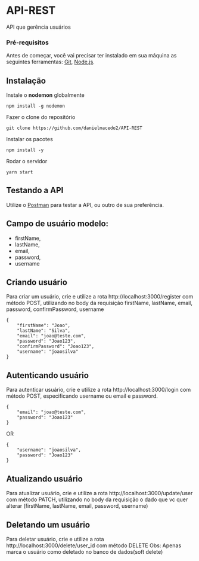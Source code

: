 # API-REST
API que gerência usuários

### Pré-requisitos

Antes de começar, você vai precisar ter instalado em sua máquina as seguintes ferramentas:
[Git](https://git-scm.com), [Node.js](https://nodejs.org/en/).

## Instalação

Instale o **nodemon** globalmente

```
npm install -g nodemon
```

Fazer o clone do repositório

```
git clone https://github.com/danielmacedo2/API-REST
```

Instalar os pacotes

```
npm install -y
```

Rodar o servidor

```
yarn start
```

## Testando a API

Utilize o [Postman](https://www.postman.com/) para testar a API, ou outro de sua preferência.

## Campo de usuário modelo:
+ firstName,
+ lastName,
+ email,
+ password,
+ username

## Criando usuário

Para criar um usuário, crie e utilize a rota http://localhost:3000/register com método POST, utilizando no body da requisição firstName, lastName, email, password, confirmPassword, username

```
{
    "firstName": "Joao",
    "lastName": "Silva",
    "email": "joao@teste.com",
    "password": "Joao123",
    "confirmPassword": "Joao123",
    "username": "joaosilva"
}
```

## Autenticando usuário

Para autenticar usuário, crie e utilize a rota http://localhost:3000/login com método POST, especificando username ou email e password.

```
{
    "email": "joao@teste.com",
    "password": "Joao123"
}
```

OR

```
{
    "username": "joaosilva",
    "password": "Joao123"
}
```

## Atualizando usuário

Para atualizar usuário, crie e utilize a rota http://localhost:3000/update/user com método PATCH, utilizando no body da requisição o dado que vc quer alterar (firstName, lastName, email, password, username)

## Deletando um usuário
Para deletar usuário, crie e utilize a rota http://localhost:3000/delete/user_id com método DELETE
Obs: Apenas marca o usuário como deletado no banco de dados(soft delete)
